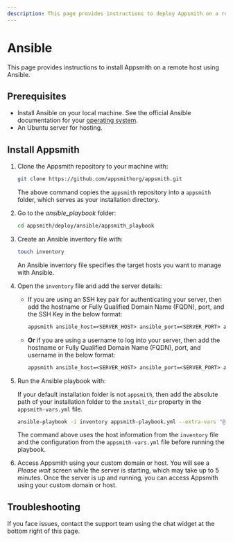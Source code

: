 ```yaml
---
description: This page provides instructions to deploy Appsmith on a remote host using Ansible.
---
```


# Ansible

This page provides instructions to install Appsmith on a remote host using Ansible.

## Prerequisites
* Install Ansible on your local machine. See the official Ansible documentation for your [operating system](https://docs.ansible.com/ansible/latest/installation_guide/installation_distros.html#installing-ansible-on-specific-operating-systems).
* An Ubuntu server for hosting.

## Install Appsmith

1. Clone the Appsmith repository to your machine with:
    ```bash
    git clone https://github.com/appsmithorg/appsmith.git
    ```
    The above command copies the `appsmith` repository into a `appsmith` folder, which serves as your installation directory.

2. Go to the _ansible_playbook_ folder:
    ```bash
    cd appsmith/deploy/ansible/appsmith_playbook
    ```
3.  Create an Ansible inventory file with:
    ```bash
    touch inventory
    ```
    An Ansible inventory file specifies the target hosts you want to manage with Ansible.

4.  Open the `inventory` file and add the server details:
    * If you are using an SSH key pair for authenticating your server, then add the hostname or Fully Qualified Domain Name (FQDN), port, and the SSH Key in the below format:
        ```txt
        appsmith ansible_host=<SERVER_HOST> ansible_port=<SERVER_PORT> ansible_user=<SERVER_USER> ansible_ssh_private_key_file=<PATH_TO_SSH_PRIVATE_KEY_FILE>
        ```
    * **Or** if you are using a username to log into your server, then add the hostname or Fully Qualified Domain Name (FQDN), port, and username in the below format:
        ```txt
        appsmith ansible_host=<SERVER_HOST> ansible_port=<SERVER_PORT> ansible_user=<SERVER_USER>
        ```
5. Run the Ansible playbook with:

   If your default installation folder is not `appsmith`, then add the absolute path of your installation folder to the `install_dir` property in the `appsmith-vars.yml` file.

    ```bash
    ansible-playbook -i inventory appsmith-playbook.yml --extra-vars "@appsmith-vars.yml"
    ```

    The command above uses the host information from the `inventory` file and the configuration from the `appsmith-vars.yml` file before running the playbook.

6. Access Appsmith using your custom domain or host. You will see a _Please wait_ screen while the server is starting, which may take up to 5 minutes. Once the server is up and running, you can access Appsmith using your custom domain or host.

## Troubleshooting

If you face issues, contact the support team using the chat widget at the bottom right of this page.
